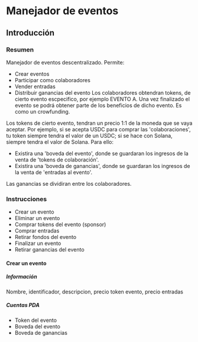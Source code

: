 # Manejador de eventos
## Introducción
### Resumen
Manejador de eventos descentralizado. Permite:
- Crear eventos
- Participar como colaboradores
- Vender entradas
- Distribuir ganancias del evento
Los colaboradores obtendran tokens, de cierto evento escpecifico, por ejemplo EVENTO A. Una vez finalizado el evento se podrá obtener parte de los beneficios de dicho evento.
Es como un crowfunding.

Los tokens de cierto evento, tendran un precio 1:1 de la moneda que se vaya aceptar. Por ejemplo, si se acepta USDC para comprar las 'colaboraciones', tu token siempre tendra el valor de un USDC; si se hace con Solana, siempre tendra el valor de Solana.
Para ello:
- Existira una 'boveda del evento', donde se guardaran los ingresos de la venta de 'tokens de colaboración'.
- Existira una 'boveda de ganancias', donde se guardaran los ingresos de la venta de 'entradas al evento'.

Las ganancias se dividiran entre los colaboradores.
### Instrucciones
- Crear un evento
- Eliminar un evento
- Comprar tokens del evento (sponsor)
- Comprar entradas
- Retirar fondos del evento
- Finalizar un evento
- Retirar ganancias del evento
#### Crear un evento
##### Información
Nombre, identificador, descripcion, precio token evento, precio entradas
##### Cuentas PDA
- Token del evento
- Boveda del evento
- Boveda de ganancias


